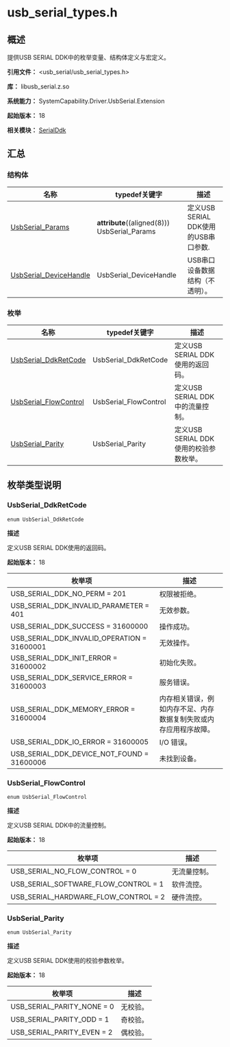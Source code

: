 # usb_serial_types.h

## 概述

提供USB SERIAL DDK中的枚举变量、结构体定义与宏定义。

**引用文件：** <usb_serial/usb_serial_types.h>

**库：** libusb_serial.z.so

**系统能力：** SystemCapability.Driver.UsbSerial.Extension

**起始版本：** 18

**相关模块：** [SerialDdk](capi-serialddk.md)

## 汇总

### 结构体

| 名称 | typedef关键字 | 描述 |
| -- | -- | -- |
| [UsbSerial_Params](capi-serialddk-usbserial-params.md) | __attribute__((aligned(8))) UsbSerial_Params | 定义USB SERIAL DDK使用的USB串口参数. |
| [UsbSerial_DeviceHandle](capi-serialddk-usbserial-devicehandle.md) | UsbSerial_DeviceHandle | USB串口设备数据结构（不透明）。 |

### 枚举

| 名称 | typedef关键字 | 描述 |
| -- | -- | -- |
| [UsbSerial_DdkRetCode](#usbserial_ddkretcode) | UsbSerial_DdkRetCode | 定义USB SERIAL DDK使用的返回码。 |
| [UsbSerial_FlowControl](#usbserial_flowcontrol) | UsbSerial_FlowControl | 定义USB SERIAL DDK中的流量控制。 |
| [UsbSerial_Parity](#usbserial_parity) | UsbSerial_Parity | 定义USB SERIAL DDK使用的校验参数枚举。 |

## 枚举类型说明

### UsbSerial_DdkRetCode

```
enum UsbSerial_DdkRetCode
```

**描述**

定义USB SERIAL DDK使用的返回码。

**起始版本：** 18

| 枚举项 | 描述 |
| -- | -- |
| USB_SERIAL_DDK_NO_PERM = 201 | 权限被拒绝。 |
| USB_SERIAL_DDK_INVALID_PARAMETER = 401 | 无效参数。 |
| USB_SERIAL_DDK_SUCCESS = 31600000 | 操作成功。 |
| USB_SERIAL_DDK_INVALID_OPERATION = 31600001 | 无效操作。 |
| USB_SERIAL_DDK_INIT_ERROR = 31600002 | 初始化失败。 |
| USB_SERIAL_DDK_SERVICE_ERROR = 31600003 | 服务错误。 |
| USB_SERIAL_DDK_MEMORY_ERROR = 31600004 | 内存相关错误，例如内存不足、内存数据复制失败或内存应用程序故障。 |
| USB_SERIAL_DDK_IO_ERROR = 31600005 | I/O 错误。 |
| USB_SERIAL_DDK_DEVICE_NOT_FOUND = 31600006 | 未找到设备。 |

### UsbSerial_FlowControl

```
enum UsbSerial_FlowControl
```

**描述**

定义USB SERIAL DDK中的流量控制。

**起始版本：** 18

| 枚举项 | 描述 |
| -- | -- |
| USB_SERIAL_NO_FLOW_CONTROL = 0 | 无流量控制。 |
| USB_SERIAL_SOFTWARE_FLOW_CONTROL = 1 | 软件流控。 |
| USB_SERIAL_HARDWARE_FLOW_CONTROL = 2 | 硬件流控。 |

### UsbSerial_Parity

```
enum UsbSerial_Parity
```

**描述**

定义USB SERIAL DDK使用的校验参数枚举。

**起始版本：** 18

| 枚举项 | 描述 |
| -- | -- |
| USB_SERIAL_PARITY_NONE = 0 | 无校验。 |
| USB_SERIAL_PARITY_ODD = 1 | 奇校验。 |
| USB_SERIAL_PARITY_EVEN = 2 | 偶校验。 |


